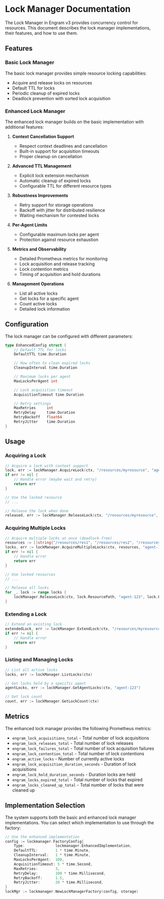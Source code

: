 # Lock Manager Documentation

The Lock Manager in Engram v3 provides concurrency control for resources. This document describes the lock manager implementations, their features, and how to use them.

## Features

### Basic Lock Manager

The basic lock manager provides simple resource locking capabilities:

- Acquire and release locks on resources
- Default TTL for locks
- Periodic cleanup of expired locks
- Deadlock prevention with sorted lock acquisition

### Enhanced Lock Manager

The enhanced lock manager builds on the basic implementation with additional features:

1. **Context Cancellation Support**
   - Respect context deadlines and cancellation
   - Built-in support for acquisition timeouts
   - Proper cleanup on cancellation

2. **Advanced TTL Management**
   - Explicit lock extension mechanism
   - Automatic cleanup of expired locks
   - Configurable TTL for different resource types

3. **Robustness Improvements**
   - Retry support for storage operations
   - Backoff with jitter for distributed resilience
   - Waiting mechanism for contested locks

4. **Per-Agent Limits**
   - Configurable maximum locks per agent
   - Protection against resource exhaustion

5. **Metrics and Observability**
   - Detailed Prometheus metrics for monitoring
   - Lock acquisition and release tracking
   - Lock contention metrics
   - Timing of acquisition and hold durations

6. **Management Operations**
   - List all active locks
   - Get locks for a specific agent
   - Count active locks
   - Detailed lock information

## Configuration

The lock manager can be configured with different parameters:

```go
type EnhancedConfig struct {
    // Default TTL for locks
    DefaultTTL time.Duration

    // How often to clean expired locks
    CleanupInterval time.Duration

    // Maximum locks per agent
    MaxLocksPerAgent int

    // Lock acquisition timeout
    AcquisitionTimeout time.Duration

    // Retry settings
    MaxRetries     int
    RetryDelay     time.Duration
    RetryBackoff   float64
    RetryJitter    time.Duration
}
```

## Usage

### Acquiring a Lock

```go
// Acquire a lock with context support
lock, err := lockManager.AcquireLock(ctx, "/resources/myresource", "agent-123", 1*time.Minute)
if err != nil {
    // Handle error (maybe wait and retry)
    return err
}

// Use the locked resource
// ...

// Release the lock when done
released, err := lockManager.ReleaseLock(ctx, "/resources/myresource", "agent-123", lock.LockId)
```

### Acquiring Multiple Locks

```go
// Acquire multiple locks at once (deadlock-free)
resources := []string{"/resources/res1", "/resources/res2", "/resources/res3"}
locks, err := lockManager.AcquireMultipleLocks(ctx, resources, "agent-123", 1*time.Minute)
if err != nil {
    // Handle error
    return err
}

// Use locked resources
// ...

// Release all locks
for _, lock := range locks {
    lockManager.ReleaseLock(ctx, lock.ResourcePath, "agent-123", lock.LockId)
}
```

### Extending a Lock

```go
// Extend an existing lock
extendedLock, err := lockManager.ExtendLock(ctx, "/resources/myresource", "agent-123", lock.LockId, 2*time.Minute)
if err != nil {
    // Handle error
    return err
}
```

### Listing and Managing Locks

```go
// List all active locks
locks, err := lockManager.ListLocks(ctx)

// Get locks held by a specific agent
agentLocks, err := lockManager.GetAgentLocks(ctx, "agent-123")

// Get lock count
count, err := lockManager.GetLockCount(ctx)
```

## Metrics

The enhanced lock manager provides the following Prometheus metrics:

- `engram_lock_acquisitions_total` - Total number of lock acquisitions
- `engram_lock_releases_total` - Total number of lock releases
- `engram_lock_failures_total` - Total number of lock acquisition failures
- `engram_lock_contention_total` - Total number of lock contentions
- `engram_active_locks` - Number of currently active locks
- `engram_lock_acquisition_duration_seconds` - Duration of lock acquisitions
- `engram_lock_hold_duration_seconds` - Duration locks are held
- `engram_locks_expired_total` - Total number of locks that expired
- `engram_locks_cleaned_up_total` - Total number of locks that were cleaned up

## Implementation Selection

The system supports both the basic and enhanced lock manager implementations. You can select which implementation to use through the factory:

```go
// Use the enhanced implementation
config := lockmanager.FactoryConfig{
    Type:              lockmanager.EnhancedImplementation,
    DefaultTTL:        1 * time.Minute,
    CleanupInterval:   1 * time.Minute,
    MaxLocksPerAgent:  100,
    AcquisitionTimeout: 5 * time.Second,
    MaxRetries:        3,
    RetryDelay:        100 * time.Millisecond,
    RetryBackoff:      1.5,
    RetryJitter:       20 * time.Millisecond,
}
lockMgr := lockmanager.NewLockManagerFactory(config, storage)
```